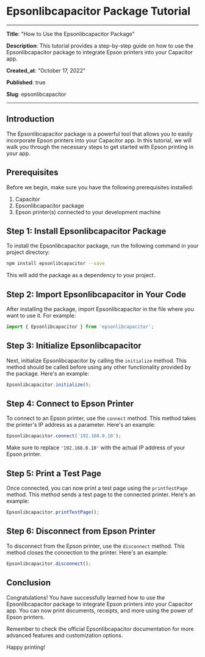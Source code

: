 # Epsonlibcapacitor Package Tutorial

---

**Title**: "How to Use the Epsonlibcapacitor Package"

**Description**: This tutorial provides a step-by-step guide on how to use the Epsonlibcapacitor package to integrate Epson printers into your Capacitor app.

**Created_at**: "October 17, 2022"

**Published**: true

**Slug**: epsonlibcapacitor

---

## Introduction

The Epsonlibcapacitor package is a powerful tool that allows you to easily incorporate Epson printers into your Capacitor app. In this tutorial, we will walk you through the necessary steps to get started with Epson printing in your app.

## Prerequisites

Before we begin, make sure you have the following prerequisites installed:

1. Capacitor
2. Epsonlibcapacitor package
3. Epson printer(s) connected to your development machine

## Step 1: Install Epsonlibcapacitor Package

To install the Epsonlibcapacitor package, run the following command in your project directory:

```bash
npm install epsonlibcapacitor --save
```

This will add the package as a dependency to your project.

## Step 2: Import Epsonlibcapacitor in Your Code

After installing the package, import Epsonlibcapacitor in the file where you want to use it. For example:

```javascript
import { Epsonlibcapacitor } from 'epsonlibcapacitor';
```

## Step 3: Initialize Epsonlibcapacitor

Next, initialize Epsonlibcapacitor by calling the `initialize` method. This method should be called before using any other functionality provided by the package. Here's an example:

```javascript
Epsonlibcapacitor.initialize();
```

## Step 4: Connect to Epson Printer

To connect to an Epson printer, use the `connect` method. This method takes the printer's IP address as a parameter. Here's an example:

```javascript
Epsonlibcapacitor.connect('192.168.0.10');
```

Make sure to replace `'192.168.0.10'` with the actual IP address of your Epson printer.

## Step 5: Print a Test Page

Once connected, you can now print a test page using the `printTestPage` method. This method sends a test page to the connected printer. Here's an example:

```javascript
Epsonlibcapacitor.printTestPage();
```

## Step 6: Disconnect from Epson Printer

To disconnect from the Epson printer, use the `disconnect` method. This method closes the connection to the printer. Here's an example:

```javascript
Epsonlibcapacitor.disconnect();
```

## Conclusion

Congratulations! You have successfully learned how to use the Epsonlibcapacitor package to integrate Epson printers into your Capacitor app. You can now print documents, receipts, and more using the power of Epson printers.

Remember to check the official Epsonlibcapacitor documentation for more advanced features and customization options.

Happy printing!